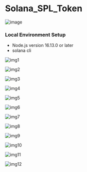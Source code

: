 # Solana_SPL_Token

![image](https://user-images.githubusercontent.com/90293555/159101141-260393aa-563c-44f1-bb43-04e3fbaf2196.png)


### Local Environment Setup
- Node.js version 16.13.0 or later
- solana cli

![img1](https://user-images.githubusercontent.com/90293555/159101083-59a60734-3334-45dc-8401-73ac3f917c52.jpg)

![img2](https://user-images.githubusercontent.com/90293555/159101088-adad7d93-8b8e-47b7-a79a-f8d84964a046.jpg)

![img3](https://user-images.githubusercontent.com/90293555/159101105-82993d19-d36e-4f8c-a604-d371e7b3a6f8.jpg)

![img4](https://user-images.githubusercontent.com/90293555/159101095-fe33e54b-e800-4454-82ed-85fce270900a.jpg)

![img5](https://user-images.githubusercontent.com/90293555/159101097-0fc09210-1f56-40e8-b7a6-d7799f3dca34.jpg)

![img6](https://user-images.githubusercontent.com/90293555/159101098-e924e5ad-65a3-421e-a0ef-81a3ec76adab.jpg)

![img7](https://user-images.githubusercontent.com/90293555/159101099-4e8b3c6b-61d6-4f59-918d-9d90f5bc089b.jpg)

![img8](https://user-images.githubusercontent.com/90293555/159101100-e2c52c73-383e-47e7-9a3c-5aae61160c4f.jpg)

![img9](https://user-images.githubusercontent.com/90293555/159101101-acc00634-a413-456d-87c9-cc7d10ba2790.jpg)

![img10](https://user-images.githubusercontent.com/90293555/159101102-300ac758-5753-4193-a5ec-8e74f62c6afe.jpg)

![img11](https://user-images.githubusercontent.com/90293555/159101103-6aa6dbf8-325c-4d30-ad13-88e6ef72972e.jpg)

![img12](https://user-images.githubusercontent.com/90293555/159101104-c19f16fa-526f-46f5-b475-495478bf6bfd.jpg)

